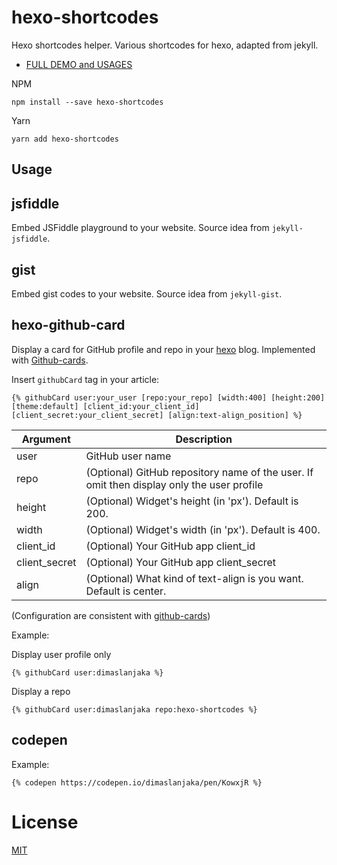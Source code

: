 # hexo-shortcodes
Hexo shortcodes helper. Various shortcodes for hexo, adapted from jekyll.

- [FULL DEMO and USAGES](https://www.webmanajemen.com/docs/hexo-shortcodes)

NPM
```
npm install --save hexo-shortcodes
```

Yarn
```
yarn add hexo-shortcodes
```

## Usage

## jsfiddle

Embed JSFiddle playground to your website. Source idea from `jekyll-jsfiddle`.

## gist

Embed gist codes to your website. Source idea from `jekyll-gist`.


## hexo-github-card
Display a card for GitHub profile and repo in your [hexo](https://hexo.io) blog. Implemented with [Github-cards](https://github.com/lepture/github-cards).

Insert `githubCard` tag in your article:

```
{% githubCard user:your_user [repo:your_repo] [width:400] [height:200] [theme:default] [client_id:your_client_id] [client_secret:your_client_secret] [align:text-align_position] %}
```

Argument | Description
-------- | -----------
user     | GitHub user name
repo     |  (Optional) GitHub repository name of the user. If omit then display only the user profile
height   | (Optional) Widget's height (in 'px'). Default is 200.
width   | (Optional) Widget's width (in 'px'). Default is 400.
client_id | (Optional) Your GitHub app client_id
client_secret | (Optional) Your GitHub app client_secret
align | (Optional) What kind of text-align is you want. Default is center.

(Configuration are consistent with [github-cards](https://github.com/lepture/github-cards#widgetjs))

Example:

Display user profile only
```
{% githubCard user:dimaslanjaka %}
```

Display a repo
```
{% githubCard user:dimaslanjaka repo:hexo-shortcodes %}
```

## codepen

Example:

```nunjucks
{% codepen https://codepen.io/dimaslanjaka/pen/KowxjR %}
```

License
=======

[MIT](LICENSE)
